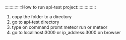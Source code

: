 ::::::::::::::How to run api-test project:::::::::::::::
1. copy the folder to a directory
2. go to api-test directory 
3. type on command promt meteor run or meteor
4. go to locallhost:3000 or ip_address:3000 on browser
  
